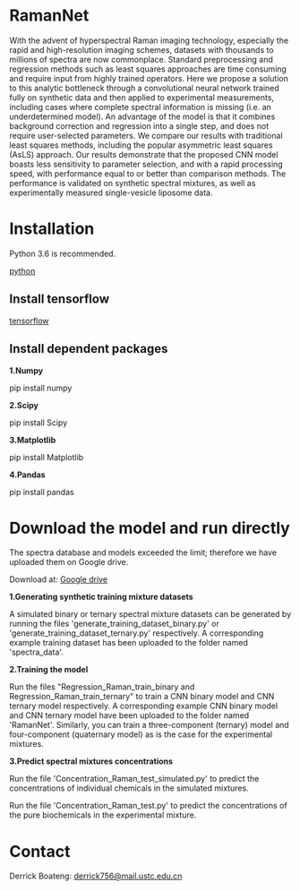 # RamanNet
With the advent of hyperspectral Raman imaging technology, especially the rapid and high-resolution imaging schemes, datasets with thousands to millions of spectra are now commonplace. Standard preprocessing and regression methods such as least squares approaches are time consuming and require input from highly trained operators. Here we propose a solution to this analytic bottleneck through a convolutional neural network trained fully on synthetic data and then applied to experimental measurements, including cases where complete spectral information is missing (i.e. an underdetermined model). An advantage of the model is that it combines background correction and regression into a single step, and does not require user-selected parameters. We compare our results with traditional least squares methods, including the popular asymmetric least squares (AsLS) approach. Our results demonstrate that the proposed CNN model boasts less sensitivity to parameter selection, and with a rapid processing speed, with performance equal to or better than comparison methods. The performance is validated on synthetic spectral mixtures, as well as experimentally measured single-vesicle liposome data.
# Installation
Python 3.6 is recommended.

[python](https://www.python.org/)

## Install tensorflow

[tensorflow](https://www.tensorflow.org/)

## Install dependent packages
**1.Numpy**

pip install numpy

**2.Scipy**

pip install Scipy

**3.Matplotlib**

pip install Matplotlib

**4.Pandas**

pip install pandas

# Download the model and run directly
The spectra database and models exceeded the limit; therefore we have uploaded them on Google drive.

Download at: [Google drive](https://drive.google.com/drive/folders/16bgVecnjALsifiu14kMi9xshx5iXEhnu)

**1.Generating synthetic training mixture datasets**

A simulated binary or ternary spectral mixture datasets can be generated by running the files 'generate_training_dataset_binary.py' or 'generate_training_dataset_ternary.py' respectively. A corresponding example training dataset has been uploaded to the folder named 'spectra_data'.

**2.Training the model**

Run the files "Regression_Raman_train_binary and Regression_Raman_train_ternary" to train a CNN binary model and CNN ternary model respectively. A corresponding example CNN binary model and CNN ternary model have been uploaded to the folder named 'RamanNet'. Similarly, you can train a three-component (ternary) model and four-component (quaternary model) as is the case for the experimental mixtures.

**3.Predict spectral mixtures concentrations**

Run the file 'Concentration_Raman_test_simulated.py' to predict the concentrations of individual chemicals in the simulated mixtures.

Run the file 'Concentration_Raman_test.py' to predict the concentrations of the pure biochemicals in the experimental mixture.

# Contact
Derrick Boateng: derrick756@mail.ustc.edu.cn
